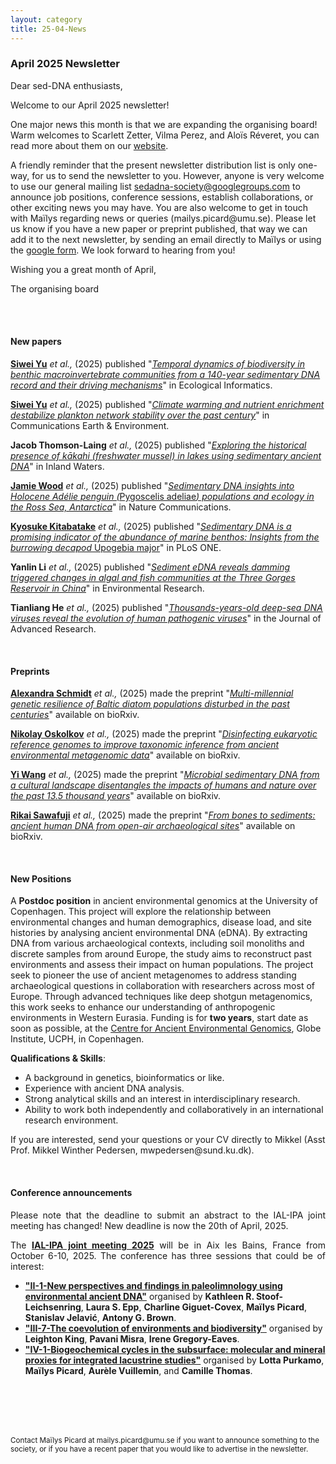 ```yaml
---
layout: category
title: 25-04-News
---
```


<div class="section">
<h3 class="section-title underline">April 2025 Newsletter</h3>
</div>

<div class="intro">
<p> Dear sed-DNA enthusiasts,</p>

<p>Welcome to our April 2025 newsletter!</p>

<p>One major news this month is that we are expanding the organising board! Warm welcomes to Scarlett Zetter, Vilma Perez, and Aloïs Réveret, you can read more about them on our <a href="https://sedadna.github.io/category/board.html">website</a>.

<p>A friendly reminder that the present newsletter distribution list is only one-way, for us to send the newsletter to you. However, anyone is very welcome to use our general mailing list <a href="mailto:sedadna-society@googlegroups.com">sedadna-society@googlegroups.com</a> to announce job positions, conference sessions, establish collaborations, or other exciting news you may have. You are also welcome to get in touch with Maïlys regarding news or queries (mailys.picard@umu.se). Please let us know if you have a new paper or preprint published, that way we can add it to the next newsletter, by sending an email directly to Maïlys or using the <a href="https://docs.google.com/forms/d/e/1FAIpQLSfjbcDSBFH9jntd_LF9cq3D5_IR5u00okFaVvIjGFErS2_FbQ/viewform">google form</a>. We look forward to hearing from you!</p>

<p>Wishing you a great month of April,</p>
<p>The organising board</p>


<br>
 

<br>
<div class="intro">
<h4 class="section-title underline">New papers</h4>

<p><a href="https://www.researchgate.net/profile/Siwei-Yu-2" target="_blank"><b>Siwei Yu</b></a> <i> et al.,</i> (2025) published "<a href="https://doi.org/10.1016/j.ecoinf.2025.103119" target="_blank"><u><i>Temporal dynamics of biodiversity in benthic macroinvertebrate communities from a 140-year sedimentary DNA record and their driving mechanisms</i></u></a>" in Ecological Informatics.</p>

<p><a href="https://www.researchgate.net/profile/Siwei-Yu-2" target="_blank"><b>Siwei Yu</b></a> <i> et al.,</i> (2025) published "<a href="https://doi.org/10.1038/s43247-025-02206-3" target="_blank"><u><i>Climate warming and nutrient enrichment destabilize plankton network stability over the past century</i></u></a>" in Communications Earth & Environment.</p>

<p><b>Jacob Thomson-Laing</b><i> et al.,</i> (2025) published "<a href="https://doi.org/10.1080/20442041.2025.2475685" target="_blank"><u><i>Exploring the historical presence of kākahi (freshwater mussel) in lakes using sedimentary ancient DNA</i></u></a>" in Inland Waters.</p>

<p><a href="https://www.researchgate.net/profile/Jamie-Wood-5" target="_blank"><b>Jamie Wood</b></a> <i> et al.,</i> (2025) published "<a href="https://doi.org/10.1038/s41467-025-56925-4" target="_blank"><u><i>Sedimentary DNA insights into Holocene Adélie penguin (</i>Pygoscelis adeliae<i>) populations and ecology in the Ross Sea, Antarctica</i></u></a>" in Nature Communications.</p>

<p><a href="https://www.researchgate.net/profile/Siwei-Yu-2" target="_blank"><b>Kyosuke Kitabatake</b></a> <i> et al.,</i> (2025) published "<a href="https://doi.org/10.1371/journal.pone.0318235" target="_blank"><u><i>Sedimentary DNA is a promising indicator of the abundance of marine benthos: Insights from the burrowing decapod </i>Upogebia major</i></u></a>" in PLoS ONE.</p>


<p><b>Yanlin Li</b><i> et al.,</i> (2025) published "<a href="https://doi.org/10.1016/j.envres.2025.121474" target="_blank"><u><i>Sediment eDNA reveals damming triggered changes in algal and fish communities at the Three Gorges Reservoir in China</i></u></a>" in Environmental Research.</p>


<p><b>Tianliang He</b><i> et al.,</i> (2025) published "<a href="https://doi.org/10.1016/j.jare.2025.03.057" target="_blank"><u><i>Thousands-years-old deep-sea DNA viruses reveal the evolution of human pathogenic viruses</i></u></a>" in the Journal of Advanced Research.</p>





<br>

<div class="intro">
<h4 class="section-title underline">Preprints</h4>

<p><a href="https://www.researchgate.net/profile/Alexandra-Schmidt-11" target="_blank"><b>Alexandra Schmidt</b></a> <i> et al.,</i> (2025) made the preprint "<a href="https://www.biorxiv.org/content/10.1101/2025.03.10.642313v1.abstract" target="_blank"><u><i>Multi-millennial genetic resilience of Baltic diatom populations disturbed in the past centuries</i></u></a>" available on bioRxiv.</p>

<p><a href="https://orcid.org/0000-0001-5326-8893" target="_blank"><b>Nikolay Oskolkov</b></a> <i> et al.,</i> (2025) made the preprint "<a href="https://doi.org/10.1101/2025.03.19.644176" target="_blank"><u><i>Disinfecting eukaryotic reference genomes to improve taxonomic inference from ancient environmental metagenomic data</i></u></a>" available on bioRxiv.</p>

<p><a href="https://orcid.org/0000-0001-9908-2402" target="_blank"><b>Yi Wang</b></a> <i> et al.,</i> (2025) made the preprint "<a href="https://doi.org/10.1101/2025.03.14.642998" target="_blank"><u><i>Microbial sedimentary DNA from a cultural landscape disentangles the impacts of humans and nature over the past 13.5 thousand years</i></u></a>" available on bioRxiv.</p>

<p><a href="https://orcid.org/0000-0002-8174-2326" target="_blank"><b>Rikai Sawafuji</b></a> <i> et al.,</i> (2025) made the preprint "<a href="https://doi.org/10.1101/2025.03.19.643861" target="_blank"><u><i>From bones to sediments: ancient human DNA from open-air archaeological sites</i></u></a>" available on bioRxiv.</p>




<br>
<div class="intro">
<h4 class="section-title underline">New Positions</h4> 
    
<p>A <b>Postdoc position</b> in ancient environmental genomics at the University of Copenhagen. This project will explore the relationship between environmental changes and human demographics, disease load, and site histories by analysing ancient environmental DNA (eDNA). By extracting DNA from various archaeological contexts, including soil monoliths and discrete samples from around Europe, the study aims to reconstruct past environments and assess their impact on human populations. The project seek to pioneer the use of ancient metagenomes to address standing archaeological questions in collaboration with researchers across most of Europe. Through advanced techniques like deep shotgun metagenomics, this work seeks to enhance our understanding of anthropogenic environments in Western Eurasia. Funding is for <b>two years</b>, start date as soon as possible, at the <a href="https://globe.ku.dk/research/geogenetics/">Centre for Ancient Environmental Genomics</a>, Globe Institute, UCPH, in Copenhagen. </p>
<p><b>Qualifications & Skills</b>:
<ul>
  <li>A background in genetics, bioinformatics or like.</li>
  <li>Experience with ancient DNA analysis.</li>
  <li>Strong analytical skills and an interest in interdisciplinary research.</li>
  <li>Ability to work both independently and collaboratively in an international research environment.</li>
</ul> </p>
<p>If you are interested, send your questions or your CV directly to Mikkel (Asst Prof. Mikkel Winther Pedersen, mwpedersen@sund.ku.dk).</p>



<br>

<div class="intro">
<h4 class="section-title underline">Conference announcements</h4>   

<p align="justify">Please note that the deadline to submit an abstract to the IAL-IPA joint meeting has changed! New deadline is now the 20th of April, 2025.</p>
 
<p align="justify">The <a href="https://ialipa-2025.sciencesconf.org/resource/page/id/43" target="_blank"><b>IAL-IPA joint meeting 2025</b></a> will be in Aix les Bains, France from October 6-10, 2025. The conference has three sessions that could be of interest: 
   <ul>
  <li><a href="https://ialipa-2025.sciencesconf.org/resource/page/id/11" target="_blank"><b> "II-1-New perspectives and findings in paleolimnology using environmental ancient DNA"</b></a> organised by <b>Kathleen R. Stoof-Leichsenring</b>, <b>Laura S. Epp</b>, <b>Charline Giguet-Covex</b>, <b>Maïlys Picard</b>, <b>Stanislav Jelavić</b>, <b>Antony G. Brown</b>.</li>
    <li><a href="https://ialipa-2025.sciencesconf.org/resource/page/id/20" target="_blank"><b> "III-7-The coevolution of environments and biodiversity"</b></a> organised by <b>Leighton King</b>, <b>Pavani Misra</b>, <b>Irene Gregory-Eaves</b>.</li>
  <li>  <a href="https://ialipa-2025.sciencesconf.org/resource/page/id/22" target="_blank"><b> "IV-1-Biogeochemical cycles in the subsurface: molecular and mineral proxies for integrated lacustrine studies"</b></a> organised by <b>Lotta Purkamo</b>, <b>Maïlys Picard</b>, <b>Aurèle Vuillemin</b>, and <b>Camille Thomas</b>. </li>
</ul> 
  </p>

 <br>



<br>
<br>
<br>

<p><small>Contact Maïlys Picard at mailys.picard@umu.se if you want to announce something to the society, or if you have a recent paper that you would like to advertise in the newsletter.</small></p>

